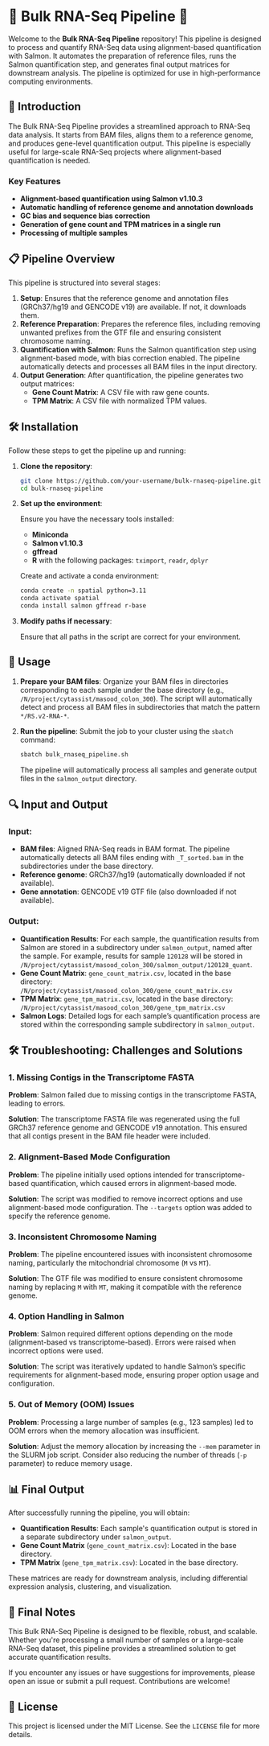 
# 🚀 Bulk RNA-Seq Pipeline 🚀

Welcome to the **Bulk RNA-Seq Pipeline** repository! This pipeline is designed to process and quantify RNA-Seq data using alignment-based quantification with Salmon. It automates the preparation of reference files, runs the Salmon quantification step, and generates final output matrices for downstream analysis. The pipeline is optimized for use in high-performance computing environments.

## 🧬 Introduction

The Bulk RNA-Seq Pipeline provides a streamlined approach to RNA-Seq data analysis. It starts from BAM files, aligns them to a reference genome, and produces gene-level quantification output. This pipeline is especially useful for large-scale RNA-Seq projects where alignment-based quantification is needed.

### Key Features
- **Alignment-based quantification using Salmon v1.10.3**
- **Automatic handling of reference genome and annotation downloads**
- **GC bias and sequence bias correction**
- **Generation of gene count and TPM matrices in a single run**
- **Processing of multiple samples**

## 📋 Pipeline Overview

This pipeline is structured into several stages:

1. **Setup**: Ensures that the reference genome and annotation files (GRCh37/hg19 and GENCODE v19) are available. If not, it downloads them.
2. **Reference Preparation**: Prepares the reference files, including removing unwanted prefixes from the GTF file and ensuring consistent chromosome naming.
3. **Quantification with Salmon**: Runs the Salmon quantification step using alignment-based mode, with bias correction enabled. The pipeline automatically detects and processes all BAM files in the input directory.
4. **Output Generation**: After quantification, the pipeline generates two output matrices:
   - **Gene Count Matrix**: A CSV file with raw gene counts.
   - **TPM Matrix**: A CSV file with normalized TPM values.

## 🛠️ Installation

Follow these steps to get the pipeline up and running:

1. **Clone the repository**:

    ```bash
    git clone https://github.com/your-username/bulk-rnaseq-pipeline.git
    cd bulk-rnaseq-pipeline
    ```

2. **Set up the environment**:

   Ensure you have the necessary tools installed:

   - **Miniconda**
   - **Salmon v1.10.3**
   - **gffread**
   - **R** with the following packages: `tximport`, `readr`, `dplyr`

   Create and activate a conda environment:

    ```bash
    conda create -n spatial python=3.11
    conda activate spatial
    conda install salmon gffread r-base
    ```

3. **Modify paths if necessary**:

   Ensure that all paths in the script are correct for your environment.

## 🚀 Usage

1. **Prepare your BAM files**: Organize your BAM files in directories corresponding to each sample under the base directory (e.g., `/N/project/cytassist/masood_colon_300`). The script will automatically detect and process all BAM files in subdirectories that match the pattern `*/RS.v2-RNA-*`.

2. **Run the pipeline**: Submit the job to your cluster using the `sbatch` command:

    ```bash
    sbatch bulk_rnaseq_pipeline.sh
    ```

   The pipeline will automatically process all samples and generate output files in the `salmon_output` directory.

## 🔍 Input and Output

### Input:
- **BAM files**: Aligned RNA-Seq reads in BAM format. The pipeline automatically detects all BAM files ending with `_T_sorted.bam` in the subdirectories under the base directory.
- **Reference genome**: GRCh37/hg19 (automatically downloaded if not available).
- **Gene annotation**: GENCODE v19 GTF file (also downloaded if not available).

### Output:
- **Quantification Results**: For each sample, the quantification results from Salmon are stored in a subdirectory under `salmon_output`, named after the sample. For example, results for sample `120128` will be stored in `/N/project/cytassist/masood_colon_300/salmon_output/120128_quant`.
- **Gene Count Matrix**: `gene_count_matrix.csv`, located in the base directory: `/N/project/cytassist/masood_colon_300/gene_count_matrix.csv`
- **TPM Matrix**: `gene_tpm_matrix.csv`, located in the base directory: `/N/project/cytassist/masood_colon_300/gene_tpm_matrix.csv`
- **Salmon Logs**: Detailed logs for each sample’s quantification process are stored within the corresponding sample subdirectory in `salmon_output`.

## 🛠️ Troubleshooting: Challenges and Solutions

### 1. Missing Contigs in the Transcriptome FASTA
**Problem**: Salmon failed due to missing contigs in the transcriptome FASTA, leading to errors.

**Solution**: The transcriptome FASTA file was regenerated using the full GRCh37 reference genome and GENCODE v19 annotation. This ensured that all contigs present in the BAM file header were included.

### 2. Alignment-Based Mode Configuration
**Problem**: The pipeline initially used options intended for transcriptome-based quantification, which caused errors in alignment-based mode.

**Solution**: The script was modified to remove incorrect options and use alignment-based mode configuration. The `--targets` option was added to specify the reference genome.

### 3. Inconsistent Chromosome Naming
**Problem**: The pipeline encountered issues with inconsistent chromosome naming, particularly the mitochondrial chromosome (`M` vs `MT`).

**Solution**: The GTF file was modified to ensure consistent chromosome naming by replacing `M` with `MT`, making it compatible with the reference genome.

### 4. Option Handling in Salmon
**Problem**: Salmon required different options depending on the mode (alignment-based vs transcriptome-based). Errors were raised when incorrect options were used.

**Solution**: The script was iteratively updated to handle Salmon’s specific requirements for alignment-based mode, ensuring proper option usage and configuration.

### 5. Out of Memory (OOM) Issues
**Problem**: Processing a large number of samples (e.g., 123 samples) led to OOM errors when the memory allocation was insufficient.

**Solution**: Adjust the memory allocation by increasing the `--mem` parameter in the SLURM job script. Consider also reducing the number of threads (`-p` parameter) to reduce memory usage.

## 📊 Final Output

After successfully running the pipeline, you will obtain:
- **Quantification Results**: Each sample's quantification output is stored in a separate subdirectory under `salmon_output`.
- **Gene Count Matrix** (`gene_count_matrix.csv`): Located in the base directory.
- **TPM Matrix** (`gene_tpm_matrix.csv`): Located in the base directory.

These matrices are ready for downstream analysis, including differential expression analysis, clustering, and visualization.

## 📝 Final Notes

This Bulk RNA-Seq Pipeline is designed to be flexible, robust, and scalable. Whether you're processing a small number of samples or a large-scale RNA-Seq dataset, this pipeline provides a streamlined solution to get accurate quantification results.

If you encounter any issues or have suggestions for improvements, please open an issue or submit a pull request. Contributions are welcome!

## 📄 License

This project is licensed under the MIT License. See the `LICENSE` file for more details.
